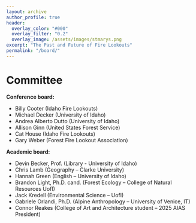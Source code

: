 ```yaml
---
layout: archive
author_profile: true
header:
  overlay_color: "#000"
  overlay_filter: "0.2"
  overlay_image: /assets/images/stmarys.png
excerpt: "The Past and Future of Fire Lookouts"
permalink: "/board/"
---
```

# Committee


**Conference board:** 

* Billy Cooter (Idaho Fire Lookouts)
* Michael Decker (University of Idaho) 
* Andrea Alberto Dutto (University of Idaho) 
* Allison Ginn (United States Forest Service)
* Cat House (Idaho Fire Lookouts)
* Gary Weber (Forest Fire Lookout Association) 



**Academic board:** 

* Devin Becker, Prof. (Library - University of Idaho)
* Chris Lamb (Geography – Clarke University)
* Hannah Green (English – University of Idaho)
* Brandon Light, Ph.D. cand. (Forest Ecology – College of Natural Resources UofI)
* Jack Kredell (Environmental Science – UofI)
* Gabriele Orlandi, Ph.D. (Alpine Anthropology – University of Venice, IT)
* Connor Reakes (College of Art and Architecture student – 2025 AIAS President)
